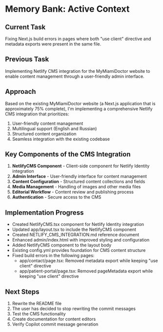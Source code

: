 # Memory Bank: Active Context

## Current Task
Fixing Next.js build errors in pages where both "use client" directive and metadata exports were present in the same file.

## Previous Task
Implementing Netlify CMS integration for the MyMiamiDoctor website to enable content management through a user-friendly admin interface.

## Approach
Based on the existing MyMiamiDoctor website (a Next.js application that is approximately 75% complete), I'm implementing a comprehensive Netlify CMS integration that prioritizes:
1. User-friendly content management
2. Multilingual support (English and Russian)
3. Structured content organization
4. Seamless integration with the existing codebase

## Key Components of the CMS Integration
1. **NetlifyCMS Component** - Client-side component for Netlify Identity integration
2. **Admin Interface** - User-friendly interface for content management
3. **Content Configuration** - Structured content collections and fields
4. **Media Management** - Handling of images and other media files
5. **Editorial Workflow** - Content review and publishing process
6. **Authentication** - Secure access to the CMS

## Implementation Progress
- Created NetlifyCMS.tsx component for Netlify Identity integration
- Updated app/layout.tsx to include the NetlifyCMS component
- Created NETLIFY_CMS_INTEGRATION.md reference document
- Enhanced admin/index.html with improved styling and configuration
- Added NetlifyCMS component to the layout body
- Existing config.yml provides foundation for CMS content structure
- Fixed build errors in the following pages:
  - app/contact/page.tsx: Removed metadata export while keeping "use client" directive
  - app/patient-portal/page.tsx: Removed pageMetadata export while keeping "use client" directive

## Next Steps
1. Rewrite the README file
2. The user has decided to stop rewriting the commit messages
3. Test the CMS functionality
4. Create documentation for content editors
5. Verify Copilot commit message generation
